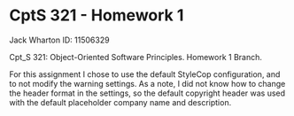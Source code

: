 # CptS 321 - Homework 1

Jack Wharton
ID: 11506329

Cpt_S 321: Object-Oriented Software Principles.
Homework 1 Branch.

For this assignment I chose to use the default StyleCop configuration, and
to not modify the warning settings. As a note, I did not know how to change
the header format in the settings, so the default copyright header was used
with the default placeholder company name and description.